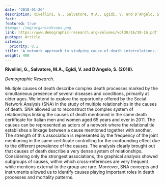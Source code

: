 ```yaml
---
date: "2018-01-26"
description: Rivellini, G., Salvatore, M.A., Egidi, V. and D’Angelo, S. <br /> Demographic Research.
fact: 
featured: true
#image: /img/organicdevops.png
link: https://www.demographic-research.org/volumes/vol38/16/38-16.pdf
pubtype: Article
sitemap:
  priority: 0.1
title: 'A network approach to studying cause-of-death interrelations.'
weight: 400
---
```


**Rivellini, G., Salvatore, M.A., Egidi, V. and D’Angelo, S. (2018).**

*Demographic Research.*

Multiple causes of death describe complex death processes marked by the simultaneous
presence of several diseases and conditions, primarily at older ages. We intend to explore the opportunity offered by the Social Network Analysis (SNA) in the study of multiple relationships in the causes of death. SNA allowed us to reconstruct the complex system of relationships linking the causes of death mentioned in the same death certificate for Italian men and women aged 65 years and over in 2011. The causes can be represented as actors of a network where the relational tie establishes a linkage between a cause mentioned together with another. The strength of this association is represented by the frequency of the joint mentioning in the same certificate controlling for the confounding effect due to the different prevalence of the causes. The analysis clearly brought out that causes of death describe a very dense system of relationships. Considering only the strongest associations, the graphical analysis showed subgroups of causes, within which cross-references are very frequent while mentions external to the group are rare. Moreover, SNA concepts and instruments allowed us to identify causes playing important roles in death processes and mortality patterns.

